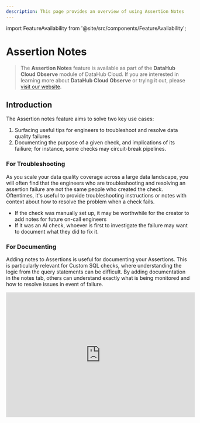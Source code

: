 ```yaml
---
description: This page provides an overview of using Assertion Notes
---
```


import FeatureAvailability from '@site/src/components/FeatureAvailability';

# Assertion Notes

<FeatureAvailability saasOnly />

> The **Assertion Notes** feature is available as part of the **DataHub Cloud Observe** module of DataHub Cloud.
> If you are interested in learning more about **DataHub Cloud Observe** or trying it out, please [visit our website](https://datahub.com/products/data-observability/).

## Introduction

The Assertion notes feature aims to solve two key use cases:

1. Surfacing useful tips for engineers to troubleshoot and resolve data quality failures
2. Documenting the purpose of a given check, and implications of its failiure; for instance, some checks may circuit-break pipelines.

### For Troubleshooting

As you scale your data quality coverage across a large data landscape, you will often find that the engineers who are troubleshooting and resolving an assertion failure are not the same people who created the check.
Oftentimes, it's useful to provide troubleshooting instructions or notes with context about how to resolve the problem when a check fails.

- If the check was manually set up, it may be worthwhile for the creator to add notes for future on-call engineers
- If it was an AI check, whoever is first to investigate the failure may want to document what they did to fix it.

### For Documenting

Adding notes to Assertions is useful for documenting your Assertions. This is particularly relevant for Custom SQL checks, where understanding the logic from the query statements can be difficult. By adding documentation in the notes tab, others can understand exactly what is being monitored and how to resolve issues in event of failure.

<iframe width="516" height="342" src="https://www.loom.com/embed/a6cb07d33e8440acafacea381912f904?sid=32918cd5-9ebf-4aa0-90bc-37fae84d1841" frameborder="0" webkitallowfullscreen mozallowfullscreen allowfullscreen></iframe>
